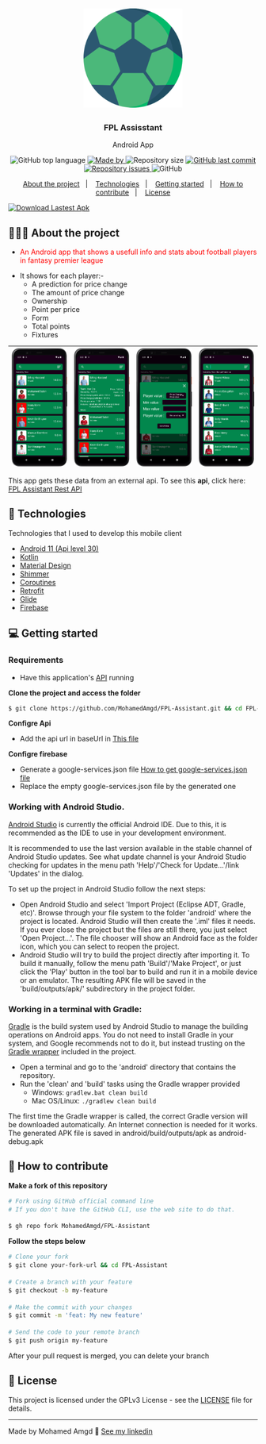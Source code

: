 <h1 align="center">
	<img alt="Logo" src=".github/logo.png" width="200px" />
</h1>

<h3 align="center">
  FPL Assisstant
</h3>

<p align="center">Android App</p>

<p align="center">
  <img alt="GitHub top language" src="https://img.shields.io/github/languages/top/MohamedAmgd/FPL-Assistant">

  <a href="https://www.linkedin.com/in/mohamedamgd/">
    <img alt="Made by" src="https://img.shields.io/badge/made_by-Mohamed_Amgd-green">
  </a>
  
  <img alt="Repository size" src="https://img.shields.io/github/repo-size/MohamedAmgd/FPL-Assistant">
  
  <a href="https://github.com/MohamedAmgd/FPL-Assistant/commits/main">
    <img alt="GitHub last commit" src="https://img.shields.io/github/last-commit/MohamedAmgd/FPL-Assistant">
  </a>
  
  <a href="https://github.com/MohamedAmgd/FPL-Assistant/issues">
    <img alt="Repository issues" src="https://img.shields.io/github/issues/MohamedAmgd/FPL-Assistant">
  </a>
  
  <img alt="GitHub" src="https://img.shields.io/github/license/MohamedAmgd/FPL-Assistant">
</p>

<p align="center">
  <a href="#-about-the-project">About the project</a>&nbsp;&nbsp;&nbsp;|&nbsp;&nbsp;&nbsp;
  <a href="#-technologies">Technologies</a>&nbsp;&nbsp;&nbsp;|&nbsp;&nbsp;&nbsp;
  <a href="#-getting-started">Getting started</a>&nbsp;&nbsp;&nbsp;|&nbsp;&nbsp;&nbsp;
  <a href="#-how-to-contribute">How to contribute</a>&nbsp;&nbsp;&nbsp;|&nbsp;&nbsp;&nbsp;
  <a href="#-license">License</a>
</p>

<p align="center">

[![Download Lastest Apk](https://custom-icon-badges.demolab.com/badge/-Download-blue?style=for-the-badge&logo=download&logoColor=white "Download Lastest Apk")](https://github.com/MohamedAmgd/FPL-Assistant/releases/latest/download/FPL-Assistant.apk)

</p>

## 👨🏻‍💻 About the project

- <p style="color: red;">An Android app that shows a usefull info and stats about football players in fantasy premier league
- It shows for each player:-
  <ul>
- A prediction for price change
- The amount of price change
- Ownership
- Point per price
- Form
- Total points
- Fixtures
  </ul>
</p>

| <img src=".github/Screenshot_1.png"> | <img src=".github/Screenshot_2.png"> | <img src=".github/Screenshot_3.png"> | <img src=".github/Screenshot_4.png"> |
| ------------------------------------ | ------------------------------------ | ------------------------------------ | ------------------------------------ |

This app gets these data from an external api. To see this **api**, click here: [FPL Assistant Rest API](https://github.com/MohamedAmgd/FPL-Assistant-Api)</br>

## 🚀 Technologies

Technologies that I used to develop this mobile client

- [Android 11 (Api level 30)](https://developer.android.com/about/versions/11)
- [Kotlin](https://kotlinlang.org/)
- [Material Design](https://m2.material.io/design)
- [Shimmer](https://github.com/facebookarchive/shimmer-android)
- [Coroutines](https://kotlinlang.org/docs/coroutines-overview.html)
- [Retrofit](https://kotlinlang.org/docs/coroutines-overview.html)
- [Glide](https://kotlinlang.org/docs/coroutines-overview.html)
- [Firebase](https://kotlinlang.org/docs/coroutines-overview.html)

## 💻 Getting started

### Requirements

- Have this application's [API](https://github.com/MohamedAmgd/FPL-Assistant-Api) running

**Clone the project and access the folder**

```bash
$ git clone https://github.com/MohamedAmgd/FPL-Assistant.git && cd FPL-Assistant
```

**Configre Api**

- Add the api url in baseUrl in [This file](app/src/main/java/com/mohamed_amgd/fpl_assistant/data/retrofit/RetrofitHelper.kt)

**Configre firebase**

- Generate a google-services.json file [How to get google-services.json file](https://firebase.google.com/docs/android/setup#register-app)
- Replace the empty google-services.json file by the generated one

### Working with Android Studio.

[Android Studio](https://developer.android.com/studio) is currently the official Android IDE. Due to this, it is recommended as the IDE to use in your development environment.

It is recommended to use the last version available in the stable channel of Android Studio updates. See what update channel is your Android Studio checking for updates in the menu path 'Help'/'Check for Update...'/link 'Updates' in the dialog.

To set up the project in Android Studio follow the next steps:

- Open Android Studio and select 'Import Project (Eclipse ADT, Gradle, etc)'. Browse through your file system to the folder 'android' where the project is located. Android Studio will then create the '.iml' files it needs. If you ever close the project but the files are still there, you just select 'Open Project...'. The file chooser will show an Android face as the folder icon, which you can select to reopen the project.
- Android Studio will try to build the project directly after importing it. To build it manually, follow the menu path 'Build'/'Make Project', or just click the 'Play' button in the tool bar to build and run it in a mobile device or an emulator. The resulting APK file will be saved in the 'build/outputs/apk/' subdirectory in the project folder.

### Working in a terminal with Gradle:

[Gradle](https://gradle.org/) is the build system used by Android Studio to manage the building operations on Android apps. You do not need to install Gradle in your system, and Google recommends not to do it, but instead trusting on the [Gradle wrapper](https://docs.gradle.org/current/userguide/gradle_wrapper.html) included in the project.

- Open a terminal and go to the 'android' directory that contains the repository.
- Run the 'clean' and 'build' tasks using the Gradle wrapper provided
  - Windows: `gradlew.bat clean build`
  - Mac OS/Linux: `./gradlew clean build`

The first time the Gradle wrapper is called, the correct Gradle version will be downloaded automatically. An Internet connection is needed for it works.
The generated APK file is saved in android/build/outputs/apk as android-debug.apk

## 🤔 How to contribute

**Make a fork of this repository**

```bash
# Fork using GitHub official command line
# If you don't have the GitHub CLI, use the web site to do that.

$ gh repo fork MohamedAmgd/FPL-Assistant
```

**Follow the steps below**

```bash
# Clone your fork
$ git clone your-fork-url && cd FPL-Assistant

# Create a branch with your feature
$ git checkout -b my-feature

# Make the commit with your changes
$ git commit -m 'feat: My new feature'

# Send the code to your remote branch
$ git push origin my-feature
```

After your pull request is merged, you can delete your branch

## 📝 License

This project is licensed under the GPLv3 License - see the [LICENSE](LICENSE) file for details.

---

Made by Mohamed Amgd 👋 [See my linkedin](https://www.linkedin.com/in/mohamedamgd/)
